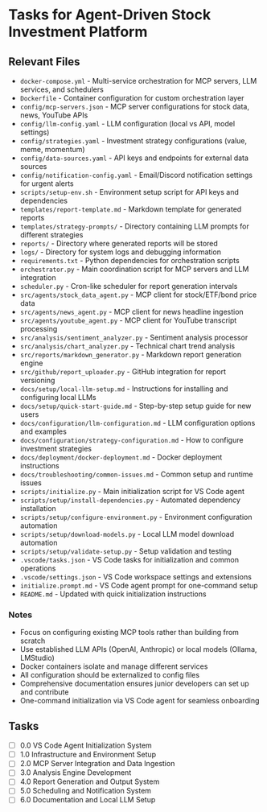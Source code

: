 # Tasks for Agent-Driven Stock Investment Platform

## Relevant Files

- `docker-compose.yml` - Multi-service orchestration for MCP servers, LLM services, and schedulers
- `Dockerfile` - Container configuration for custom orchestration layer  
- `config/mcp-servers.json` - MCP server configurations for stock data, news, YouTube APIs
- `config/llm-config.yaml` - LLM configuration (local vs API, model settings)
- `config/strategies.yaml` - Investment strategy configurations (value, meme, momentum)
- `config/data-sources.yaml` - API keys and endpoints for external data sources
- `config/notification-config.yaml` - Email/Discord notification settings for urgent alerts
- `scripts/setup-env.sh` - Environment setup script for API keys and dependencies
- `templates/report-template.md` - Markdown template for generated reports
- `templates/strategy-prompts/` - Directory containing LLM prompts for different strategies
- `reports/` - Directory where generated reports will be stored
- `logs/` - Directory for system logs and debugging information
- `requirements.txt` - Python dependencies for orchestration scripts
- `orchestrator.py` - Main coordination script for MCP servers and LLM integration
- `scheduler.py` - Cron-like scheduler for report generation intervals
- `src/agents/stock_data_agent.py` - MCP client for stock/ETF/bond price data
- `src/agents/news_agent.py` - MCP client for news headline ingestion
- `src/agents/youtube_agent.py` - MCP client for YouTube transcript processing
- `src/analysis/sentiment_analyzer.py` - Sentiment analysis processor
- `src/analysis/chart_analyzer.py` - Technical chart trend analysis
- `src/reports/markdown_generator.py` - Markdown report generation engine
- `src/github/report_uploader.py` - GitHub integration for report versioning
- `docs/setup/local-llm-setup.md` - Instructions for installing and configuring local LLMs
- `docs/setup/quick-start-guide.md` - Step-by-step setup guide for new users
- `docs/configuration/llm-configuration.md` - LLM configuration options and examples
- `docs/configuration/strategy-configuration.md` - How to configure investment strategies
- `docs/deployment/docker-deployment.md` - Docker deployment instructions
- `docs/troubleshooting/common-issues.md` - Common setup and runtime issues
- `scripts/initialize.py` - Main initialization script for VS Code agent
- `scripts/setup/install-dependencies.py` - Automated dependency installation
- `scripts/setup/configure-environment.py` - Environment configuration automation
- `scripts/setup/download-models.py` - Local LLM model download automation
- `scripts/setup/validate-setup.py` - Setup validation and testing
- `.vscode/tasks.json` - VS Code tasks for initialization and common operations
- `.vscode/settings.json` - VS Code workspace settings and extensions
- `initialize.prompt.md` - VS Code agent prompt for one-command setup
- `README.md` - Updated with quick initialization instructions

### Notes

- Focus on configuring existing MCP tools rather than building from scratch
- Use established LLM APIs (OpenAI, Anthropic) or local models (Ollama, LMStudio)
- Docker containers isolate and manage different services
- All configuration should be externalized to config files
- Comprehensive documentation ensures junior developers can set up and contribute
- One-command initialization via VS Code agent for seamless onboarding

## Tasks

- [ ] 0.0 VS Code Agent Initialization System
- [ ] 1.0 Infrastructure and Environment Setup
- [ ] 2.0 MCP Server Integration and Data Ingestion
- [ ] 3.0 Analysis Engine Development
- [ ] 4.0 Report Generation and Output System
- [ ] 5.0 Scheduling and Notification System
- [ ] 6.0 Documentation and Local LLM Setup